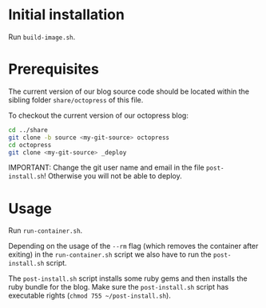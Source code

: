 # Initial installation

Run `build-image.sh`.

# Prerequisites

The current version of our blog source code should be located within the sibling folder `share/octopress` of this file.

To checkout the current version of our octopress blog:
```sh
cd ../share
git clone -b source <my-git-source> octopress
cd octopress
git clone <my-git-source> _deploy
```

IMPORTANT: Change the git user name and email in the file `post-install.sh`! Otherwise you will not be able to deploy.

# Usage

Run `run-container.sh`. 

Depending on the usage of the `--rm` flag (which removes the container after exiting) in the `run-container.sh` script we also have to run the `post-install.sh` script.

The `post-install.sh` script installs some ruby gems and then installs the ruby bundle for the blog.
Make sure the `post-install.sh` script has executable rights (`chmod 755 ~/post-install.sh`).


